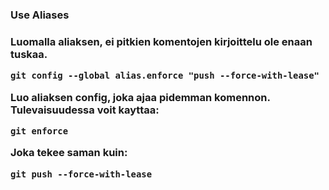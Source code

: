 <h3>Use Aliases<h3>  

Luomalla aliaksen, ei pitkien komentojen kirjoittelu ole enaan tuskaa.  
```
git config --global alias.enforce "push --force-with-lease"
```  
Luo aliaksen config, joka ajaa pidemman komennon. Tulevaisuudessa voit kayttaa:  
```
git enforce
```  
Joka tekee saman kuin:
```
git push --force-with-lease
``` 